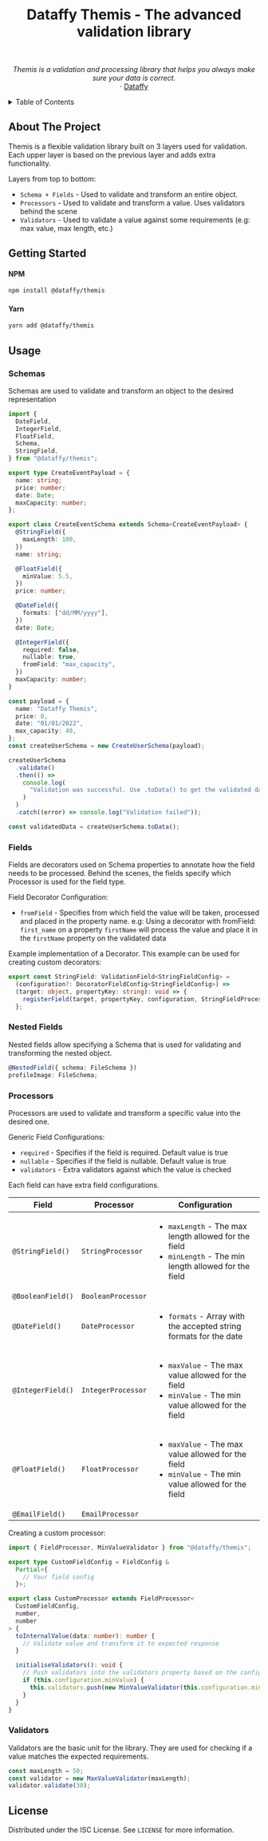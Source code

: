 <h1 align="center">Dataffy Themis - The advanced validation library</h1>

<!-- PROJECT LOGO -->
<br />
<div align="center">
  <p align="center">
    <i>Themis is a validation and processing library that helps you always make sure your data is correct.</i>
    <br/> 
    ·
    <a href="https://www.dataffy.com/">Dataffy</a>
  </p>
</div>

<!-- TABLE OF CONTENTS -->
<details>
  <summary>Table of Contents</summary>
  <ol>
    <li>
      <a href="#about-the-project">About The Project</a>
    </li>
    <li>
      <a href="#getting-started">Getting Started</a>
    </li>
    <li><a href="#usage">Usage</a></li>
  </ol>
</details>

<!-- ABOUT THE PROJECT -->

## About The Project

Themis is a flexible validation library built on 3 layers used for validation. Each upper layer is based on the previous layer and adds extra functionality.

Layers from top to bottom:

- `Schema + Fields` - Used to validate and transform an entire object.
- `Processors` - Used to validate and transform a value. Uses validators behind the scene
- `Validators` - Used to validate a value against some requirements (e.g: max value, max length, etc.)

<!-- GETTING STARTED -->

## Getting Started

#### NPM

```bash
npm install @dataffy/themis
```

#### Yarn

```bash
yarn add @dataffy/themis
```

<!-- USAGE EXAMPLES -->

## Usage

### Schemas

Schemas are used to validate and transform an object to the desired representation

```typescript
import {
  DateField,
  IntegerField,
  FloatField,
  Schema,
  StringField,
} from "@dataffy/themis";

export type CreateEventPayload = {
  name: string;
  price: number;
  date: Date;
  maxCapacity: number;
};

export class CreateEventSchema extends Schema<CreateEventPayload> {
  @StringField({
    maxLength: 100,
  })
  name: string;

  @FloatField({
    minValue: 5.5,
  })
  price: number;

  @DateField({
    formats: ["dd/MM/yyyy"],
  })
  date: Date;

  @IntegerField({
    required: false,
    nullable: true,
    fromField: "max_capacity",
  })
  maxCapacity: number;
}

const payload = {
  name: "Dataffy Themis",
  price: 0,
  date: "01/01/2022",
  max_capacity: 40,
};
const createUserSchema = new CreateUserSchema(payload);

createUserSchema
  .validate()
  .then(() =>
    console.log(
      "Validation was successful. Use .toData() to get the validated data"
    )
  )
  .catch((error) => console.log("Validation failed"));

const validatedData = createUserSchema.toData();
```

### Fields

Fields are decorators used on Schema properties to annotate how the field needs to be processed. Behind the scenes, the fields specify which Processor is used for the field type.

Field Decorator Configuration:

- `fromField` - Specifies from which field the value will be taken, processed and placed in the property name. e.g: Using a decorator with fromField: `first_name` on a property `firstName` will process the value and place it in the `firstName` property on the validated data

Example implementation of a Decorator. This example can be used for creating custom decorators:

```typescript
export const StringField: ValidationField<StringFieldConfig> =
  (configuration?: DecoratorFieldConfig<StringFieldConfig>) =>
  (target: object, propertyKey: string): void => {
    registerField(target, propertyKey, configuration, StringFieldProcessor);
  };
```

### Nested Fields

Nested fields allow specifying a Schema that is used for validating and transforming the nested object.

```typescript
@NestedField({ schema: FileSchema })
profileImage: FileSchema;
```

### Processors

Processors are used to validate and transform a specific value into the desired one.

Generic Field Configurations:

- `required` - Specifies if the field is required. Default value is true
- `nullable` - Specifies if the field is nullable. Default value is true
- `validators` - Extra validators against which the value is checked

Each field can have extra field configurations.

| Field             | Processor          | Configuration                                                                                                                     |
| ----------------- | ------------------ | --------------------------------------------------------------------------------------------------------------------------------- |
| `@StringField()`  | `StringProcessor`  | <ul><li>`maxLength` - The max length allowed for the field </li> <li>`minLength` - The min length allowed for the field</li></ul> |
| `@BooleanField()` | `BooleanProcessor` |                                                                                                                                   |
| `@DateField()`    | `DateProcessor`    | <ul><li>`formats` - Array with the accepted string formats for the date </li></ul>                                                |
| `@IntegerField()` | `IntegerProcessor` | <ul><li>`maxValue` - The max value allowed for the field </li> <li>`minValue` - The min value allowed for the field</li></ul>     |
| `@FloatField()`   | `FloatProcessor`   | <ul><li>`maxValue` - The max value allowed for the field </li> <li>`minValue` - The min value allowed for the field</li></ul>     |
| `@EmailField()`   | `EmailProcessor`   |                                                                                                                                   |

Creating a custom processor:

```typescript
import { FieldProcessor, MinValueValidator } from "@dataffy/themis";

export type CustomFieldConfig = FieldConfig &
  Partial<{
    // Your field config
  }>;

export class CustomProcessor extends FieldProcessor<
  CustomFieldConfig,
  number,
  number
> {
  toInternalValue(data: number): number {
    // Validate value and transform it to expected response
  }

  initialiseValidators(): void {
    // Push validators into the validators property based on the configuration properties
    if (this.configuration.minValue) {
      this.validators.push(new MinValueValidator(this.configuration.minValue));
    }
  }
}
```

### Validators

Validators are the basic unit for the library. They are used for checking if a value matches the expected requirements.

```typescript
const maxLength = 50;
const validator = new MaxValueValidator(maxLength);
validator.validate(30);
```

<!-- LICENSE -->

## License

Distributed under the ISC License. See `LICENSE` for more information.

